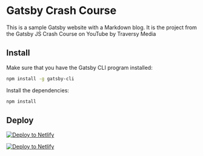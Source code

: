 # Gatsby Crash Course

This is a sample Gatsby website with a Markdown blog. It is the project from the Gatsby JS Crash Course on YouTube by Traversy Media

## Install

Make sure that you have the Gatsby CLI program installed:

```sh
npm install -g gatsby-cli
```

Install the dependencies:

```sh
npm install
```

## Deploy

[![Deploy to Netlify](https://www.netlify.com/img/deploy/button.svg)](https://app.netlify.com/start/deploy?repository=https://github.com/gatsbyjs/gatsby-starter-default)

[![Deploy to Netlify](https://www.netlify.com/img/deploy/button.svg)](https://app.netlify.com/start/deploy?repository=https://github.com/subcriaz/gatsby-starter-default)
